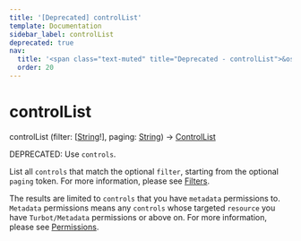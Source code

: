 ```yaml
---
title: '[Deprecated] controlList'
template: Documentation
sidebar_label: controlList
deprecated: true
nav:
  title: '<span class="text-muted" title="Deprecated - controlList">&osol; <em>controlList</em></span>'
  order: 20
---
```


# controlList

<div className="pb-4 font-roboto-slab text-lg"><span className="font-bold">controlList</span> <span style={{'fontWeight':400,'fontSize':'0.85em'}}>(filter: [<a href="/guardrails/docs/reference/graphql/scalar/String">String</a>!], paging: <a href="/guardrails/docs/reference/graphql/scalar/String">String</a>) &rarr; <a href="/guardrails/docs/reference/graphql/object/ControlList">ControlList</a></span>
</div>

<span class="deprecated-field"><span class="deprecated-title">DEPRECATED:</span> Use `controls`.</span>

List all `controls` that match the optional `filter`, starting from the optional `paging` token. For more information, please see [Filters](https://turbot.com/guardrails/docs/reference/filter).

The results are limited to `controls` that you have `metadata` permissions to. `Metadata` permissions means any `controls` whose targeted `resource` you have `Turbot/Metadata` permissions or above on. For more information, please see [Permissions](https://turbot.com/guardrails/docs/concepts/iam/permissions).